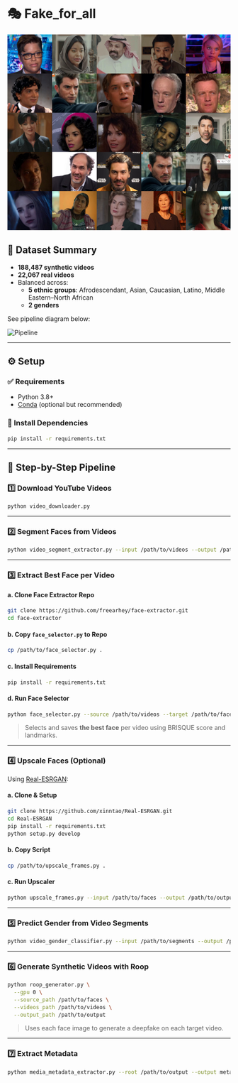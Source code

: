 # 🎭 Fake_for_all

![Sample Frame Examples](1751303029659659.jpg)

## 📁 Dataset Summary

- **188,487 synthetic videos**
- **22,067 real videos**
- Balanced across:
  - **5 ethnic groups**: Afrodescendant, Asian, Caucasian, Latino, Middle Eastern–North African
  - **2 genders**

See pipeline diagram below:

![Pipeline](pipeline_dataset.png)

---

## ⚙️ Setup

### ✅ Requirements

- Python 3.8+
- [Conda](https://docs.conda.io/en/latest/miniconda.html) (optional but recommended)

### 🔧 Install Dependencies

```bash
pip install -r requirements.txt
```

---

## 🚀 Step-by-Step Pipeline

### 1️⃣ Download YouTube Videos

```bash
python video_downloader.py
```

---

### 2️⃣ Segment Faces from Videos

```bash
python video_segment_extractor.py --input /path/to/videos --output /path/to/output
```

---

### 3️⃣ Extract Best Face per Video

#### a. Clone Face Extractor Repo

```bash
git clone https://github.com/freearhey/face-extractor.git
cd face-extractor
```

#### b. Copy `face_selector.py` to Repo

```bash
cp /path/to/face_selector.py .
```

#### c. Install Requirements

```bash
pip install -r requirements.txt
```

#### d. Run Face Selector

```bash
python face_selector.py --source /path/to/videos --target /path/to/faces --temp /tmp/faces
```

> Selects and saves **the best face** per video using BRISQUE score and landmarks.

---

### 4️⃣ Upscale Faces (Optional)

Using [Real-ESRGAN](https://github.com/xinntao/Real-ESRGAN):

#### a. Clone & Setup

```bash
git clone https://github.com/xinntao/Real-ESRGAN.git
cd Real-ESRGAN
pip install -r requirements.txt
python setup.py develop
```

#### b. Copy Script

```bash
cp /path/to/upscale_frames.py .
```

#### c. Run Upscaler

```bash
python upscale_frames.py --input /path/to/faces --output /path/to/output --gpus 0
```

---

### 5️⃣ Predict Gender from Video Segments

```bash
python video_gender_classifier.py --input /path/to/segments --output /path/to/output --result_csv gender_results.csv
```

---

### 6️⃣ Generate Synthetic Videos with Roop

```bash
python roop_generator.py \
  --gpu 0 \
  --source_path /path/to/faces \
  --videos_path /path/to/videos \
  --output_path /path/to/output
```

> Uses each face image to generate a deepfake on each target video.

---

### 7️⃣ Extract Metadata

```bash
python media_metadata_extractor.py --root /path/to/output --output metadata.json.gz
```
